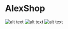 # AlexShop

![alt text](https://i.imgur.com/xM9LWVn.png)
![alt text](https://i.imgur.com/tB2CcdV.png)
![alt text](https://i.imgur.com/ed145kh.png)

